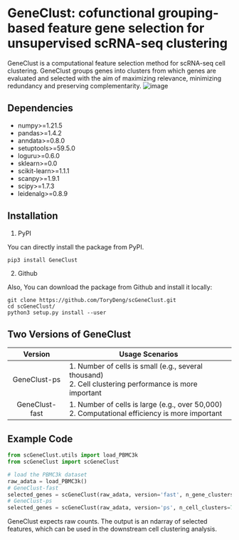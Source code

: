 # **GeneClust**: cofunctional grouping-based feature gene selection for unsupervised scRNA-seq clustering
GeneClust is a computational feature selection method for scRNA-seq cell clustering. GeneClust groups genes into clusters from which genes are evaluated and selected with the aim of maximizing relevance, minimizing redundancy and preserving complementarity. 
![image](https://github.com/ToryDeng/scGeneClust/blob/main/docs/images/workflow.png)
## Dependencies
- numpy>=1.21.5
- pandas>=1.4.2
- anndata>=0.8.0
- setuptools>=59.5.0
- loguru>=0.6.0
- sklearn>=0.0
- scikit-learn>=1.1.1
- scanpy>=1.9.1
- scipy>=1.7.3
- leidenalg>=0.8.9
## Installation
1. PyPI

You can directly install the package from PyPI.
```
pip3 install GeneClust
```

2. Github

Also, You can download the package from Github and install it locally:
```
git clone https://github.com/ToryDeng/scGeneClust.git
cd scGeneClust/
python3 setup.py install --user
```
## Two Versions of GeneClust
| **Version** | **Usage Scenarios** |
|   :----:   |   --------   |
|  GeneClust-ps | 1. Number of cells is small (e.g., several thousand) <br> 2. Cell clustering performance is more important  |
|  GeneClust-fast   |    1. Number of cells is large (e.g., over 50,000) <br> 2. Computational efficiency is more important   |
## Example Code
```python
from scGeneClust.utils import load_PBMC3k
from scGeneClust import scGeneClust

# load the PBMC3k dataset
raw_adata = load_PBMC3k()
# GeneClust-fast
selected_genes = scGeneClust(raw_adata, version='fast', n_gene_clusters=200, random_stat=2022, verbosity=2)
# GeneClust-ps
selected_genes = scGeneClust(raw_adata, version='ps', n_cell_clusters=7, scale=1000, top_percent_relevance=5, random_stat=2022, verbosity=2)
```
GeneClust expects raw counts. The output is an ndarray of selected features, which can be used in the downstream cell clustering analysis.


